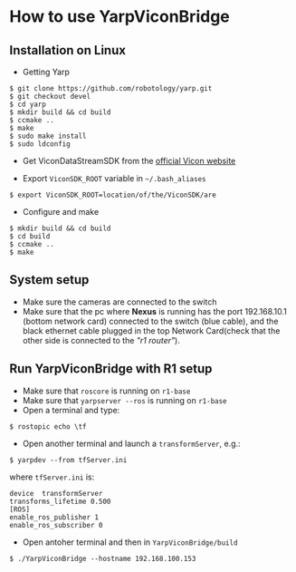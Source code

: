 # How to use YarpViconBridge
Installation on Linux
---------------------
- Getting Yarp
```
$ git clone https://github.com/robotology/yarp.git
$ git checkout devel
$ cd yarp 
$ mkdir build && cd build
$ ccmake ..
$ make
$ sudo make install
$ sudo ldconfig
```
- Get ViconDataStreamSDK from the [official  Vicon website](https://www.vicon.com/products/software/datastream-sdk)

- Export `ViconSDK_ROOT` variable in `~/.bash_aliases`
```
$ export ViconSDK_ROOT=location/of/the/ViconSDK/are
```

- Configure and make

```
$ mkdir build && cd build
$ cd build 
$ ccmake ..
$ make
```
System setup
------------
- Make sure the cameras are connected to the switch
- Make sure that the pc where **Nexus** is running has the port 192.168.10.1 (bottom network card) connected to the switch (blue cable), and the black
ethernet cable plugged in the top Network Card(check that the other side is connected to the *"r1 router"*).

Run YarpViconBridge with R1 setup
---------------------------------
- Make sure that `roscore` is running on `r1-base`
- Make sure that `yarpserver --ros` is running on `r1-base`
- Open a terminal and type: 
```
$ rostopic echo \tf
```
- Open another terminal and launch a `transformServer`, e.g.:
```
$ yarpdev --from tfServer.ini
```
where `tfServer.ini` is:
```
device  transformServer
transforms_lifetime 0.500
[ROS]
enable_ros_publisher 1
enable_ros_subscriber 0
```
- Open antoher terminal and then in `YarpViconBridge/build`
```
$ ./YarpViconBridge --hostname 192.168.100.153
```
